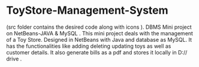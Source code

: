 # ToyStore-Management-System
(src folder contains the desired code along with icons ).
DBMS Mini project on NetBeans-JAVA &amp; MySQL .
This mini project deals with the management of a Toy Store.
Designed in NetBeans with Java and database as MySQL.
It has the functionalities like adding deleting updating toys as well as customer details.
It also generate bills as a pdf and stores it locally in D:// drive .

